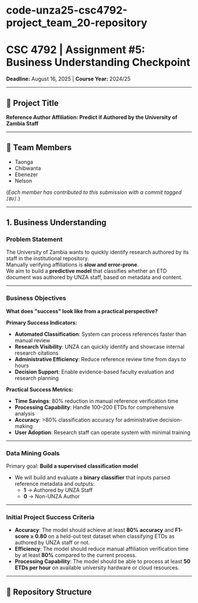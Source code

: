 # code-unza25-csc4792-project_team_20-repository
# CSC 4792 | Assignment #5: Business Understanding Checkpoint  
**Deadline:** August 16, 2025 | **Course Year:** 2024/25  

---

## 📌 Project Title  
**Reference Author Affiliation: Predict if Authored by the University of Zambia Staff**

---

## 👥 Team Members  
- Taonga  
- Chibwanta  
- Ebenezer  
- Nelson  

(*Each member has contributed to this submission with a commit tagged `[BU]`.*)

---

## 1. Business Understanding  

### Problem Statement  
The University of Zambia wants to quickly identify research authored by its staff in the institutional repository.  
Manually verifying affiliations is **slow and error-prone**.  
We aim to build a **predictive model** that classifies whether an ETD document was authored by UNZA staff, based on metadata and content.  

---

### Business Objectives  

**What does "success" look like from a practical perspective?**

**Primary Success Indicators:**  
- **Automated Classification**: System can process references faster than manual review  
- **Research Visibility**: UNZA can quickly identify and showcase internal research citations  
- **Administrative Efficiency**: Reduce reference review time from days to hours  
- **Decision Support**: Enable evidence-based faculty evaluation and research planning  

**Practical Success Metrics:**  
- **Time Savings**: 80% reduction in manual reference verification time  
- **Processing Capability**: Handle 100–200 ETDs for comprehensive analysis  
- **Accuracy**: >80% classification accuracy for administrative decision-making  
- **User Adoption**: Research staff can operate system with minimal training  

---

### Data Mining Goals  
Primary goal: **Build a supervised classification model**  
- We will build and evaluate a **binary classifier** that inputs parsed reference metadata and outputs:  
  - **1** → Authored by UNZA Staff  
  - **0** → Non-UNZA Author  

---

### Initial Project Success Criteria  
- **Accuracy**: The model should achieve at least **80% accuracy** and **F1-score ≥ 0.80** on a held-out test dataset when classifying ETDs as authored by UNZA staff or not.  
- **Efficiency**: The model should reduce manual affiliation verification time by at least **80%** compared to the current process.  
- **Processing Capability**: The model should be able to process at least **50 ETDs per hour** on available university hardware or cloud resources.  

---

## 📂 Repository Structure  
